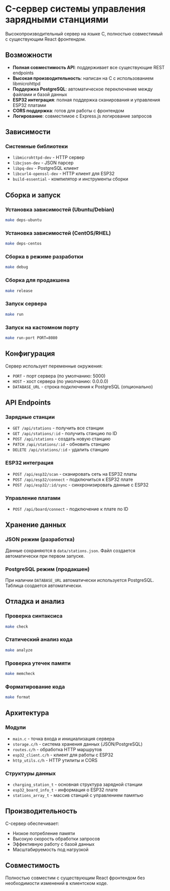# C-сервер системы управления зарядными станциями

Высокопроизводительный сервер на языке C, полностью совместимый с существующим React фронтендом.

## Возможности

- **Полная совместимость API**: поддерживает все существующие REST endpoints
- **Высокая производительность**: написан на C с использованием libmicrohttpd
- **Поддержка PostgreSQL**: автоматическое переключение между файлами и базой данных
- **ESP32 интеграция**: полная поддержка сканирования и управления ESP32 платами
- **CORS поддержка**: готов для работы с фронтендом
- **Логирование**: совместимое с Express.js логирование запросов

## Зависимости

### Системные библиотеки
- `libmicrohttpd-dev` - HTTP сервер
- `libcjson-dev` - JSON парсер
- `libpq-dev` - PostgreSQL клиент
- `libcurl4-openssl-dev` - HTTP клиент для ESP32
- `build-essential` - компилятор и инструменты сборки

## Сборка и запуск

### Установка зависимостей (Ubuntu/Debian)
```bash
make deps-ubuntu
```

### Установка зависимостей (CentOS/RHEL)
```bash
make deps-centos
```

### Сборка в режиме разработки
```bash
make debug
```

### Сборка для продакшена
```bash
make release
```

### Запуск сервера
```bash
make run
```

### Запуск на кастомном порту
```bash
make run-port PORT=8080
```

## Конфигурация

Сервер использует переменные окружения:

- `PORT` - порт сервера (по умолчанию: 5000)
- `HOST` - хост сервера (по умолчанию: 0.0.0.0)
- `DATABASE_URL` - строка подключения к PostgreSQL (опционально)

## API Endpoints

### Зарядные станции
- `GET /api/stations` - получить все станции
- `GET /api/stations/:id` - получить станцию по ID
- `POST /api/stations` - создать новую станцию
- `PATCH /api/stations/:id` - обновить станцию
- `DELETE /api/stations/:id` - удалить станцию

### ESP32 интеграция
- `POST /api/esp32/scan` - сканировать сеть на ESP32 платы
- `POST /api/esp32/connect` - подключиться к ESP32 плате
- `POST /api/esp32/:id/sync` - синхронизировать данные с ESP32

### Управление платами
- `POST /api/board/connect` - подключение к плате по ID

## Хранение данных

### JSON режим (разработка)
Данные сохраняются в `data/stations.json`. Файл создается автоматически при первом запуске.

### PostgreSQL режим (продакшен)
При наличии `DATABASE_URL` автоматически используется PostgreSQL. Таблица создается автоматически.

## Отладка и анализ

### Проверка синтаксиса
```bash
make check
```

### Статический анализ кода
```bash
make analyze
```

### Проверка утечек памяти
```bash
make memcheck
```

### Форматирование кода
```bash
make format
```

## Архитектура

### Модули
- `main.c` - точка входа и инициализация сервера
- `storage.c/h` - система хранения данных (JSON/PostgreSQL)
- `routes.c/h` - обработка HTTP маршрутов
- `esp32_client.c/h` - клиент для работы с ESP32
- `http_utils.c/h` - HTTP утилиты и CORS

### Структуры данных
- `charging_station_t` - основная структура зарядной станции
- `esp32_board_info_t` - информация о ESP32 плате
- `stations_array_t` - массив станций с управлением памятью

## Производительность

C-сервер обеспечивает:
- Низкое потребление памяти
- Высокую скорость обработки запросов
- Эффективную работу с базой данных
- Масштабируемость под нагрузкой

## Совместимость

Полностью совместим с существующим React фронтендом без необходимости изменений в клиентском коде.